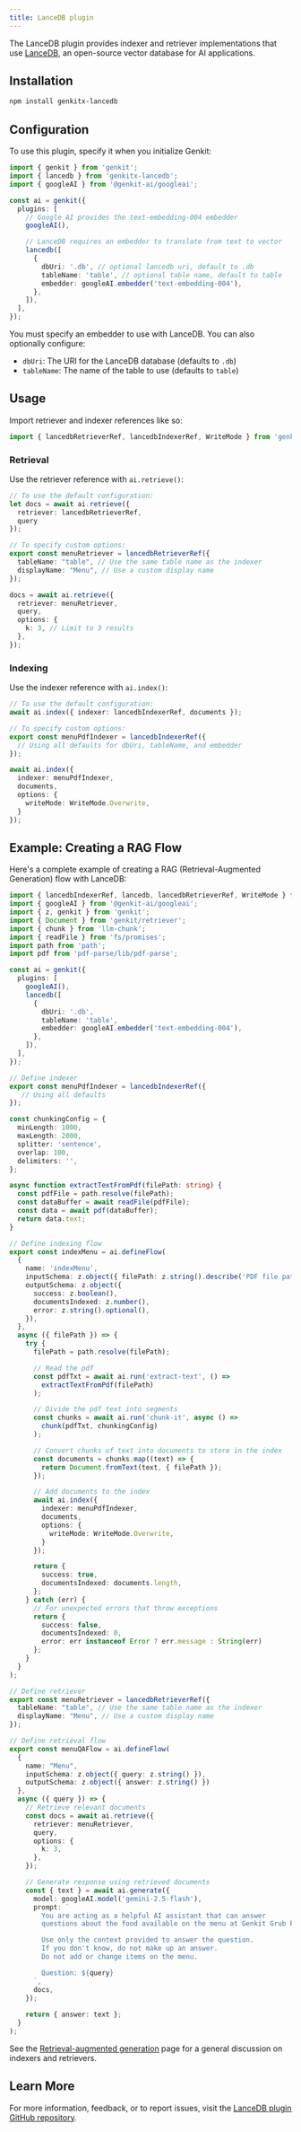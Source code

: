 ```yaml
---
title: LanceDB plugin
---
```


The LanceDB plugin provides indexer and retriever implementations that use [LanceDB](https://lancedb.com/), an open-source vector database for AI applications.

## Installation

```bash
npm install genkitx-lancedb
```

## Configuration

To use this plugin, specify it when you initialize Genkit:

```ts
import { genkit } from 'genkit';
import { lancedb } from 'genkitx-lancedb';
import { googleAI } from '@genkit-ai/googleai';

const ai = genkit({
  plugins: [
    // Google AI provides the text-embedding-004 embedder
    googleAI(),

    // LanceDB requires an embedder to translate from text to vector
    lancedb([
      {
        dbUri: '.db', // optional lancedb uri, default to .db
        tableName: 'table', // optional table name, default to table
        embedder: googleAI.embedder('text-embedding-004'),
      },
    ]),
  ],
});
```

You must specify an embedder to use with LanceDB. You can also optionally configure:

- `dbUri`: The URI for the LanceDB database (defaults to `.db`)
- `tableName`: The name of the table to use (defaults to `table`)

## Usage

Import retriever and indexer references like so:

```ts
import { lancedbRetrieverRef, lancedbIndexerRef, WriteMode } from 'genkitx-lancedb';
```

### Retrieval

Use the retriever reference with `ai.retrieve()`:

```ts
// To use the default configuration:
let docs = await ai.retrieve({ 
  retriever: lancedbRetrieverRef, 
  query 
});

// To specify custom options:
export const menuRetriever = lancedbRetrieverRef({
  tableName: "table", // Use the same table name as the indexer
  displayName: "Menu", // Use a custom display name
});

docs = await ai.retrieve({ 
  retriever: menuRetriever, 
  query,
  options: { 
    k: 3, // Limit to 3 results
  },
});
```

### Indexing

Use the indexer reference with `ai.index()`:

```ts
// To use the default configuration:
await ai.index({ indexer: lancedbIndexerRef, documents });

// To specify custom options:
export const menuPdfIndexer = lancedbIndexerRef({
  // Using all defaults for dbUri, tableName, and embedder
});

await ai.index({ 
  indexer: menuPdfIndexer, 
  documents,
  options: {
    writeMode: WriteMode.Overwrite,
  }
});
```

## Example: Creating a RAG Flow

Here's a complete example of creating a RAG (Retrieval-Augmented Generation) flow with LanceDB:

```ts
import { lancedbIndexerRef, lancedb, lancedbRetrieverRef, WriteMode } from 'genkitx-lancedb';
import { googleAI } from '@genkit-ai/googleai';
import { z, genkit } from 'genkit';
import { Document } from 'genkit/retriever';
import { chunk } from 'llm-chunk';
import { readFile } from 'fs/promises';
import path from 'path';
import pdf from 'pdf-parse/lib/pdf-parse';

const ai = genkit({
  plugins: [
    googleAI(),
    lancedb([
      {
        dbUri: '.db',
        tableName: 'table',
        embedder: googleAI.embedder('text-embedding-004'),
      },
    ]),
  ],
});

// Define indexer
export const menuPdfIndexer = lancedbIndexerRef({
   // Using all defaults
});

const chunkingConfig = {
  minLength: 1000,
  maxLength: 2000,
  splitter: 'sentence',
  overlap: 100,
  delimiters: '',
};

async function extractTextFromPdf(filePath: string) {
  const pdfFile = path.resolve(filePath);
  const dataBuffer = await readFile(pdfFile);
  const data = await pdf(dataBuffer);
  return data.text;
}

// Define indexing flow
export const indexMenu = ai.defineFlow(
  {
    name: 'indexMenu',
    inputSchema: z.object({ filePath: z.string().describe('PDF file path') }),
    outputSchema: z.object({
      success: z.boolean(),
      documentsIndexed: z.number(),
      error: z.string().optional(),
    }),
  },
  async ({ filePath }) => {
    try {
      filePath = path.resolve(filePath);

      // Read the pdf
      const pdfTxt = await ai.run('extract-text', () =>
        extractTextFromPdf(filePath)
      );

      // Divide the pdf text into segments
      const chunks = await ai.run('chunk-it', async () =>
        chunk(pdfTxt, chunkingConfig)
      );

      // Convert chunks of text into documents to store in the index
      const documents = chunks.map((text) => {
        return Document.fromText(text, { filePath });
      });

      // Add documents to the index
      await ai.index({
        indexer: menuPdfIndexer,
        documents,
        options: {
          writeMode: WriteMode.Overwrite,
        }
      });

      return {
        success: true,
        documentsIndexed: documents.length,
      };
    } catch (err) {
      // For unexpected errors that throw exceptions
      return {
        success: false,
        documentsIndexed: 0,
        error: err instanceof Error ? err.message : String(err)
      };
    }
  }
);

// Define retriever
export const menuRetriever = lancedbRetrieverRef({
  tableName: "table", // Use the same table name as the indexer
  displayName: "Menu", // Use a custom display name
});

// Define retrieval flow
export const menuQAFlow = ai.defineFlow(
  { 
    name: "Menu", 
    inputSchema: z.object({ query: z.string() }), 
    outputSchema: z.object({ answer: z.string() }) 
  },
  async ({ query }) => {
    // Retrieve relevant documents
    const docs = await ai.retrieve({
      retriever: menuRetriever,
      query,
      options: { 
        k: 3,
      },
    });

    // Generate response using retrieved documents
    const { text } = await ai.generate({
      model: googleAI.model('gemini-2.5-flash'),
      prompt: `
        You are acting as a helpful AI assistant that can answer 
        questions about the food available on the menu at Genkit Grub Pub.

        Use only the context provided to answer the question.
        If you don't know, do not make up an answer.
        Do not add or change items on the menu.

        Question: ${query}
      `,
      docs,
    });
    
    return { answer: text };
  }
);
```

See the [Retrieval-augmented generation](/docs/rag) page for a general discussion on indexers and retrievers.

## Learn More

For more information, feedback, or to report issues, visit the [LanceDB plugin GitHub repository](https://github.com/lancedb/genkitx-lancedb).
